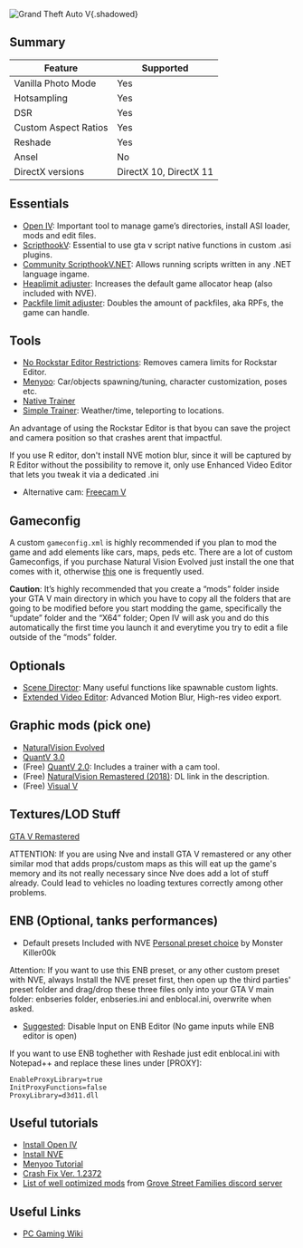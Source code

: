 ![Grand Theft Auto V](Images\gtav_header.png "Shot by SammirLlm"){.shadowed}
 
## Summary
 
Feature | Supported
--|--
Vanilla Photo Mode | Yes
Hotsampling | Yes
DSR | Yes
Custom Aspect Ratios | Yes
Reshade | Yes
Ansel | No
DirectX versions | DirectX 10, DirectX 11
 


## Essentials


- [Open IV](https://openiv.com): Important tool to manage game’s directories, install ASI loader, mods and edit files.
- [ScripthookV](https://www.dev-c.com/gtav/scripthookv): Essential to use gta v script native functions in custom .asi plugins.
- [Community ScripthookV.NET](https://www.gta5-mods.com/tools/scripthookv-net): Allows running scripts written in any .NET language ingame.
- [Heaplimit adjuster](https://www.gta5-mods.com/tools/heapadjuster): Increases the default game allocator heap (also included with NVE).
- [Packfile limit adjuster](https://www.gta5-mods.com/tools/packfile-limit-adjuster): Doubles the amount of packfiles, aka RPFs, the game can handle.
 

## Tools

- [No Rockstar Editor Restrictions](https://www.gta5-mods.com/scripts/no-rockstar-editor-restrictions): Removes camera limits for Rockstar Editor.
- [Menyoo](https://www.gta5-mods.com/scripts/menyoo-pc-sp): Car/objects spawning/tuning, character customization, poses etc.
- [Native Trainer](https://www.gta5-mods.com/scripts/enhanced-native-trainer-zemanez-and-others) 
- [Simple Trainer](https://www.gta5-mods.com/scripts/simple-trainer-for-gtav): Weather/time, teleporting to locations.

An advantage of using the Rockstar Editor is that byou can save the project and camera position so that crashes arent that impactful.

If you use R editor, don't install NVE motion blur, since it will be captured by R Editor without the possibility to remove it, only use Enhanced Video Editor that lets you tweak it via a dedicated .ini

- Alternative cam: [Freecam V](https://www.gta5-mods.com/scripts/freecamv-net)

## Gameconfig

A custom `gameconfig.xml` is highly recommended if you plan to mod the game and add elements like cars, maps, peds etc. There are a lot of custom Gameconfigs, if you purchase Natural Vision Evolved just install the one that comes with it, otherwise [this](https://www.gta5-mods.com/misc/gta-5-gameconfig-300-cars) one is frequently used.

**Caution**: It’s highly recommended that you create a “mods” folder inside your GTA V main directory in which you have to copy all the folders that are going to be modified before you start modding the game, specifically the “update” folder and the “X64” folder; Open IV will ask you and do this automatically the first time you launch it and everytime you try to edit a file outside of the “mods” folder. 



## Optionals

- [Scene Director](https://www.gta5-mods.com/scripts/scene-director): Many useful functions like spawnable custom lights.
- [Extended Video Editor](https://www.gta5-mods.com/scripts/extended-video-export): Advanced Motion Blur, High-res video export.

## Graphic mods (pick one)

- [NaturalVision Evolved](https://www.patreon.com/razedmods)
- [QuantV 3.0](https://www.patreon.com/QuantV)
- (Free) [QuantV 2.0](https://www.gtainside.com/en/gta5/mods/119996-quantv-2-1-4/): Includes a trainer with a cam tool. 
- (Free) [NaturalVision Remastered (2018)](https://www.youtube.com/watch?v=sctUtDoFLms): DL link in the description.
- (Free) [Visual V](https://www.gta5-mods.com/misc/visualv)

## Textures/LOD Stuff

[GTA V Remastered](https://gta5-mods.com/maps/grand-theft-auto-v-remastered-add-on)

ATTENTION: If you are using Nve and install GTA V remastered or any other similar mod that adds props/custom maps as this will eat up the game's memory and its not really necessary since Nve does add a lot of stuff already. Could lead to vehicles no loading textures correctly among other problems.


## ENB (Optional, tanks performances)

- Default presets Included with NVE
[Personal preset choice](https://www.mediafire.com/file/x0f18rkv6zj470n/MONSTER_KILLER00K%27s_ENB.rar/file) by Monster Killer00k

Attention: If you want to use this ENB preset, or any other custom preset with NVE, always Install the NVE preset first, then open up the third parties' preset folder and drag/drop these three files only into your GTA V main folder: enbseries folder, enbseries.ini and enblocal.ini, overwrite when asked.

- [Suggested](https://nl.gta5-mods.com/scripts/disable-input-on-enb-editor): Disable Input on ENB Editor (No game inputs while ENB editor is open) 




If you want to use ENB toghether with Reshade just edit enblocal.ini with Notepad++ and replace these lines under [PROXY]:

```
EnableProxyLibrary=true
InitProxyFunctions=false
ProxyLibrary=d3d11.dll
```


## Useful tutorials


- [Install Open IV](https://www.youtube.com/watch?v=OPN9YroBcTs)
- [Install NVE](https://www.youtube.com/watch?v=52mwjzOXzo0)
- [Menyoo Tutorial](https://www.youtube.com/watch?v=NvxBWuNXRvw)
- [Crash Fix Ver. 1.2372](https://www.youtube.com/watch?v=NZlF9FbPA6E)
- [List of well optimized mods](https://discord.com/channels/334343104284852224/629894339681583124/775146822988988416) from [Grove Street Families discord server](https://discord.gg/muTdyKjK)




## Useful Links
 
* [PC Gaming Wiki](https://www.pcgamingwiki.com/wiki/Grand_Theft_Auto_V)
